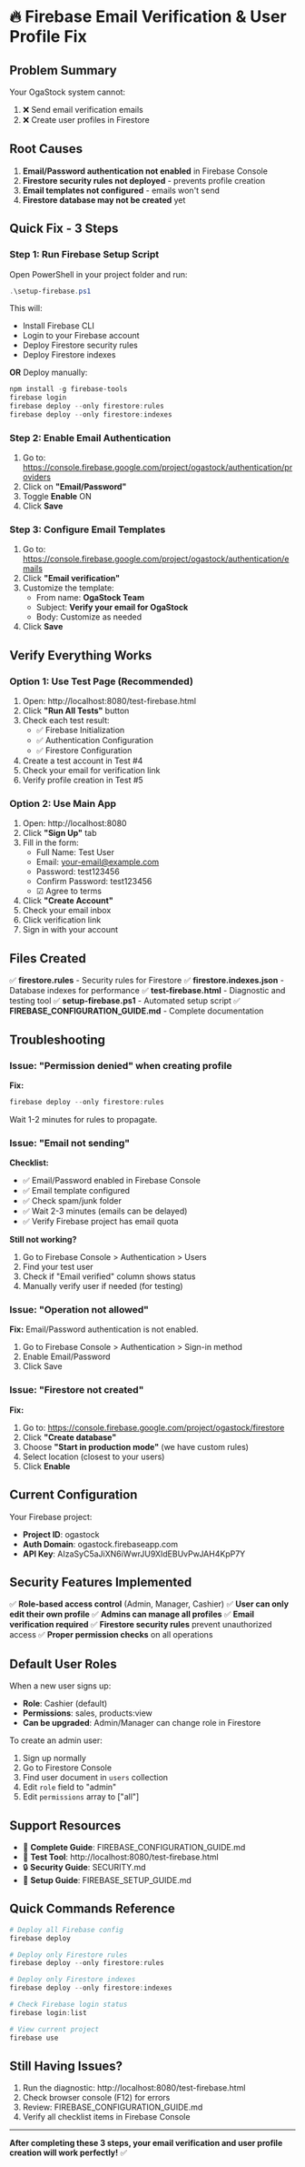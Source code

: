 # 🔥 Firebase Email Verification & User Profile Fix

## Problem Summary
Your OgaStock system cannot:
1. ❌ Send email verification emails
2. ❌ Create user profiles in Firestore

## Root Causes
1. **Email/Password authentication not enabled** in Firebase Console
2. **Firestore security rules not deployed** - prevents profile creation
3. **Email templates not configured** - emails won't send
4. **Firestore database may not be created** yet

## Quick Fix - 3 Steps

### Step 1: Run Firebase Setup Script

Open PowerShell in your project folder and run:

```powershell
.\setup-firebase.ps1
```

This will:
- Install Firebase CLI
- Login to your Firebase account
- Deploy Firestore security rules
- Deploy Firestore indexes

**OR** Deploy manually:

```powershell
npm install -g firebase-tools
firebase login
firebase deploy --only firestore:rules
firebase deploy --only firestore:indexes
```

### Step 2: Enable Email Authentication

1. Go to: https://console.firebase.google.com/project/ogastock/authentication/providers
2. Click on **"Email/Password"**
3. Toggle **Enable** ON
4. Click **Save**

### Step 3: Configure Email Templates

1. Go to: https://console.firebase.google.com/project/ogastock/authentication/emails
2. Click **"Email verification"**
3. Customize the template:
   - From name: **OgaStock Team**
   - Subject: **Verify your email for OgaStock**
   - Body: Customize as needed
4. Click **Save**

## Verify Everything Works

### Option 1: Use Test Page (Recommended)

1. Open: http://localhost:8080/test-firebase.html
2. Click **"Run All Tests"** button
3. Check each test result:
   - ✅ Firebase Initialization
   - ✅ Authentication Configuration
   - ✅ Firestore Configuration
4. Create a test account in Test #4
5. Check your email for verification link
6. Verify profile creation in Test #5

### Option 2: Use Main App

1. Open: http://localhost:8080
2. Click **"Sign Up"** tab
3. Fill in the form:
   - Full Name: Test User
   - Email: your-email@example.com
   - Password: test123456
   - Confirm Password: test123456
   - ☑ Agree to terms
4. Click **"Create Account"**
5. Check your email inbox
6. Click verification link
7. Sign in with your account

## Files Created

✅ **firestore.rules** - Security rules for Firestore
✅ **firestore.indexes.json** - Database indexes for performance
✅ **test-firebase.html** - Diagnostic and testing tool
✅ **setup-firebase.ps1** - Automated setup script
✅ **FIREBASE_CONFIGURATION_GUIDE.md** - Complete documentation

## Troubleshooting

### Issue: "Permission denied" when creating profile

**Fix:**
```powershell
firebase deploy --only firestore:rules
```

Wait 1-2 minutes for rules to propagate.

### Issue: "Email not sending"

**Checklist:**
- ✅ Email/Password enabled in Firebase Console
- ✅ Email template configured
- ✅ Check spam/junk folder
- ✅ Wait 2-3 minutes (emails can be delayed)
- ✅ Verify Firebase project has email quota

**Still not working?**
1. Go to Firebase Console > Authentication > Users
2. Find your test user
3. Check if "Email verified" column shows status
4. Manually verify user if needed (for testing)

### Issue: "Operation not allowed"

**Fix:**
Email/Password authentication is not enabled.
1. Go to Firebase Console > Authentication > Sign-in method
2. Enable Email/Password
3. Click Save

### Issue: "Firestore not created"

**Fix:**
1. Go to: https://console.firebase.google.com/project/ogastock/firestore
2. Click **"Create database"**
3. Choose **"Start in production mode"** (we have custom rules)
4. Select location (closest to your users)
5. Click **Enable**

## Current Configuration

Your Firebase project:
- **Project ID**: ogastock
- **Auth Domain**: ogastock.firebaseapp.com
- **API Key**: AIzaSyC5aJiXN6iWwrJU9XIdEBUvPwJAH4KpP7Y

## Security Features Implemented

✅ **Role-based access control** (Admin, Manager, Cashier)
✅ **User can only edit their own profile**
✅ **Admins can manage all profiles**
✅ **Email verification required**
✅ **Firestore security rules** prevent unauthorized access
✅ **Proper permission checks** on all operations

## Default User Roles

When a new user signs up:
- **Role**: Cashier (default)
- **Permissions**: sales, products:view
- **Can be upgraded**: Admin/Manager can change role in Firestore

To create an admin user:
1. Sign up normally
2. Go to Firestore Console
3. Find user document in `users` collection
4. Edit `role` field to "admin"
5. Edit `permissions` array to ["all"]

## Support Resources

- 📖 **Complete Guide**: FIREBASE_CONFIGURATION_GUIDE.md
- 🧪 **Test Tool**: http://localhost:8080/test-firebase.html
- 🔒 **Security Guide**: SECURITY.md
- 🚀 **Setup Guide**: FIREBASE_SETUP_GUIDE.md

## Quick Commands Reference

```powershell
# Deploy all Firebase config
firebase deploy

# Deploy only Firestore rules
firebase deploy --only firestore:rules

# Deploy only Firestore indexes
firebase deploy --only firestore:indexes

# Check Firebase login status
firebase login:list

# View current project
firebase use
```

## Still Having Issues?

1. Run the diagnostic: http://localhost:8080/test-firebase.html
2. Check browser console (F12) for errors
3. Review: FIREBASE_CONFIGURATION_GUIDE.md
4. Verify all checklist items in Firebase Console

---

**After completing these 3 steps, your email verification and user profile creation will work perfectly!** ✅
